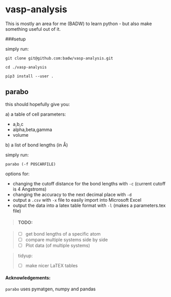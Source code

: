# vasp-analysis
This is mostly an area for me (BADW) to learn python - but also make something useful out of it.

###setup

simply run:
``` 
git clone git@github.com:badw/vasp-analysis.git

cd ./vasp-analysis

pip3 install --user .
```
## parabo
this should hopefully give you:

a) a table of cell parameters:

* a,b,c
* alpha,beta,gamma
* volume

b) a list of bond lengths (in Å)

simply run:
```
parabo (-f POSCARFILE)
```
options for:

* changing the cutoff distance for the bond lengths with `-c` (current cutoff is 4 Angstroms)
* changing the accuracy to the next decimal place with `-d`
* output a `.csv` with `-x` file to easily import into Microsoft Excel
* output the data into a latex table format with `-l` (makes a parameters.tex file)

> #### TODO:

> - [ ] get bond lengths of a specific atom
> - [ ] compare multiple systems side by side
> - [ ] Plot data (of multiple systems) 

> tidyup:
> - [ ] make nicer LaTEX tables

#### Acknowledgements:

`parabo` uses pymatgen, numpy and pandas

